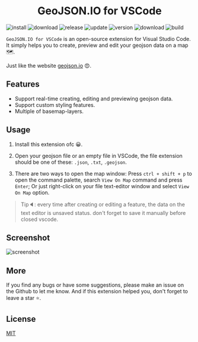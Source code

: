<h1 align="center"> GeoJSON.IO for VSCode </h1>


<a><img src="https://img.shields.io/visual-studio-marketplace/i/swallow.geojson-io-for-vscode?style=for-the-badge" alt="install"/></a>
<a><img src="https://img.shields.io/visual-studio-marketplace/d/swallow.geojson-io-for-vscode?style=for-the-badge" alt="download"/></a>
<a><img src="https://img.shields.io/visual-studio-marketplace/release-date/swallow.geojson-io-for-vscode?style=for-the-badge" alt="release"/></a>
<a><img src="https://img.shields.io/visual-studio-marketplace/last-updated/swallow.geojson-io-for-vscode?style=for-the-badge" alt="update"/></a>
<a><img src="https://img.shields.io/visual-studio-marketplace/v/swallow.geojson-io-for-vscode?style=for-the-badge" alt="version"/></a>
<a><img src="https://img.shields.io/visual-studio-marketplace/r/swallow.geojson-io-for-vscode?style=for-the-badge" alt="download"/></a>
<a><img src="https://img.shields.io/github/workflow/status/rend42/geojson.io-for-vscode/release?event=push&style=for-the-badge" alt="build"/></a>



`GeoJSON.IO for VSCode` is an open-source extension for Visual Studio Code. It simply helps you to create, preview and edit your geojson data on a map 🗺.

Just like the website [geojson.io](http://geojson.io) 😍.

## Features

* Support real-time creating, editing and previewing geojson data.
* Support custom styling features.
* Multiple of basemap-layers.

## Usage

  1. Install this extension ofc 😀.

  2. Open your geojson file or an empty file in VSCode, the file extension should be one of these: `.json`, `.txt`, `.geojson`.
  
  3. There are two ways to open the map window: Press `ctrl + shift + p` to open the command palette, search `View On Map` command and press `Enter`; Or just right-click on your file text-editor window and select `View On Map` option.


> Tip🔈: every time after creating or editing a feature, the data on the text editor is unsaved status. don't forget to save it manually before closed vscode.


## Screenshot

![screenshot](https://user-images.githubusercontent.com/20656708/169523129-12bf35c9-6c47-45e2-b933-d6fb6421d108.png)

## More

If you find any bugs or have some suggestions, please make an issue on the Github to let me know. And if this extension helped you, don't forget to leave a star ⭐.

## License
[MIT](https://github.com/REND42/geojson.io-for-vscode/blob/main/LICENSE)
